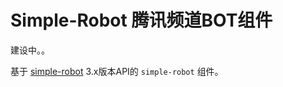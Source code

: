 # Simple-Robot 腾讯频道BOT组件

建设中。。

基于 [simple-robot](https://github.com/ForteScarlet/simpler-robot) 3.x版本API的 `simple-robot` 组件。


